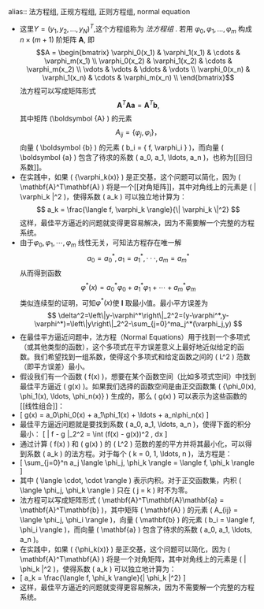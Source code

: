 alias:: 法方程组, 正规方程组, 正则方程组, normal equation

- 这里$Y=(y_1,y_2,...,y_N)^T$,这个方程组称为 *法方程组* . 若用 $\varphi_0,\varphi_1,...,\varphi_m$ 构成 $n\times(m+1)$ 阶矩阵 $\boldsymbol A$, 即
  $$A = \begin{bmatrix}
  \varphi_0(x_1) & \varphi_1(x_1) & \cdots & \varphi_m(x_1) \\
  \varphi_0(x_2) & \varphi_1(x_2) & \cdots & \varphi_m(x_2) \\
  \vdots      & \vdots      & \ddots & \vdots      \\
  \varphi_0(x_n) & \varphi_1(x_n) & \cdots & \varphi_m(x_n) \\
  \end{bmatrix}$$
  法方程可以写成矩阵形式 
  $$ \boldsymbol {A}^T\boldsymbol {A}\boldsymbol {a} = \boldsymbol {A}^T\boldsymbol {b},$$
  其中矩阵 \(\boldsymbol {A} \) 的元素 
  $$A_{ij} = \{ \varphi_j, \varphi_i  \}，$$
  向量 \( \boldsymbol {b} \) 的元素 \( b_i = \{ f, \varphi_i \} \)，而向量 \( \boldsymbol {a} \) 包含了待求的系数 \( a_0, a_1, \ldots, a_n \)，也称为[[回归系数]]。
- 在实践中，如果 \( \{\varphi_k(x)\} \) 是正交基，这个问题可以简化，因为 \( \mathbf{A}^T\mathbf{A} \) 将是一个[[对角矩阵]]，其中对角线上的元素是 \( \| \varphi_k \|^2 \)，使得系数 \( a_k \) 可以独立地计算为：
  $$ a_k = \frac{\langle f, \varphi_k \rangle}{\| \varphi_k \|^2} $$
  这样，最佳平方逼近的问题就变得更容易解决，因为不需要解一个完整的方程系统。
- 由于$\varphi_0,\varphi_1,\cdots,\varphi_m$ 线性无关，可知法方程存在唯一解
  $$
  a_0=a_0^*,a_1=a_1^*,\cdotp\cdotp\cdotp,a_m=a_m^*
  $$
  从而得到函数
  $$
  \varphi^*(x)=a_0^*\varphi_0+a_1^*\varphi_1+\cdots+a_m^*\varphi_m
  $$
  类似连续型的证明，可知$\varphi^*(x)$使 $\boldsymbol I$ 取最小值。最小平方误差为
  $$
  \delta^2=\left\|y-\varphi^*\right\|_2^2=(y-\varphi^*,y-\varphi^*)=\left\|y\right\|_2^2-\sum_{j=0}^ma_j^*(\varphi_j,y)
  $$
- 在最佳平方逼近问题中，法方程（Normal Equations）用于找到一个多项式（或其他类型的函数），这个多项式在平方误差意义上最好地近似给定的函数。我们希望找到一组系数，使得这个多项式和给定函数之间的 \( L^2 \) 范数（即平方误差）最小。
- 假设我们有一个函数 \( f(x) \)，想要在某个函数空间（比如多项式空间）中找到最佳平方逼近 \( g(x) \)。如果我们选择的函数空间是由正交函数集 \( \{\phi_0(x), \phi_1(x), \ldots, \phi_n(x)\} \) 生成的，那么 \( g(x) \) 可以表示为这些函数的[[线性组合]]：
- \[ g(x) = a_0\phi_0(x) + a_1\phi_1(x) + \ldots + a_n\phi_n(x) \]
- 最佳平方逼近问题就是要找到系数 \( a_0, a_1, \ldots, a_n \)，使得下面的积分最小：
  \[ \| f - g \|_2^2 = \int (f(x) - g(x))^2 \, dx \]
- 通过计算 \( f(x) \) 和 \( g(x) \) 的 \( L^2 \) 范数的差的平方并将其最小化，可以得到系数 \( a_k \) 的法方程。对于每个 \( k = 0, 1, \ldots, n \)，法方程是：
- \[ \sum_{j=0}^n a_j \langle \phi_j, \phi_k \rangle = \langle f, \phi_k \rangle \]
- 其中 \( \langle \cdot, \cdot \rangle \) 表示内积。对于正交函数集，内积 \( \langle \phi_j, \phi_k \rangle \) 只在 \( j = k \) 时不为零。
- 法方程可以写成矩阵形式 \( \mathbf{A}^T\mathbf{A}\mathbf{a} = \mathbf{A}^T\mathbf{b} \)，其中矩阵 \( \mathbf{A} \) 的元素 \( A_{ij} = \langle \phi_j, \phi_i \rangle \)，向量 \( \mathbf{b} \) 的元素 \( b_i = \langle f, \phi_i \rangle \)，而向量 \( \mathbf{a} \) 包含了待求的系数 \( a_0, a_1, \ldots, a_n \)。
- 在实践中，如果 \( \{\phi_k(x)\} \) 是正交基，这个问题可以简化，因为 \( \mathbf{A}^T\mathbf{A} \) 将是一个对角矩阵，其中对角线上的元素是 \( \| \phi_k \|^2 \)，使得系数 \( a_k \) 可以独立地计算为：
- \[ a_k = \frac{\langle f, \phi_k \rangle}{\| \phi_k \|^2} \]
- 这样，最佳平方逼近的问题就变得更容易解决，因为不需要解一个完整的方程系统。